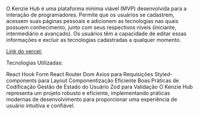 O Kenzie Hub é uma plataforma mínima viável (MVP) desenvolvida para a interação de programadores. 
Permite que os usuários se cadastrem, acessem suas páginas pessoais e adicionem as tecnologias nas quais possuem conhecimento, 
junto com seus respectivos níveis (iniciante, intermediário e avançado). 
Os usuários têm a capacidade de editar essas informações e excluir as tecnologias cadastradas a qualquer momento.

[Link do vercel:](https://kenzie-hub-m3.vercel.app/)

Tecnologias Utilizadas:

React Hook Form
React Router Dom
Axios para Requisições
Styled-components para Layout
Componentização Eficiente
Boas Práticas de Codificação
Gestão de Estado do Usuário
Zod para Validação
O Kenzie Hub representa um projeto robusto e eficiente, implementando práticas modernas de desenvolvimento para proporcionar uma experiência de usuário intuitiva e confiável.
